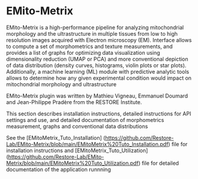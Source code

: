 # EMito-Metrix

EMito-Metrix is a high-performance pipeline for analyzing mitochondrial morphology and the ultrastructure in multiple tissues from low to high resolution images acquired with Electron microscopy (EM). Interface allows to compute a set of morphometrics and texture measurements, and provides a list of graphs for optimizing data visualization using dimensionality reduction (UMAP or PCA) and more conventional depiction of data distribution (density curves, histograms, violin plots or star plots). Additionally, a machine learning (ML) module with predictive analytic tools allows to determine how any given experimental condition would impact on mitochondrial morphology and ultrastructure

EMito-Metrix plugin was written by Mathieu Vigneau, Emmanuel Doumard and Jean-Philippe Pradère from the RESTORE Institute.

This section describes installation instructions, detailed instructions for API settings and use, and detailed documentation of morphometrics measurement, graphs and conventional data distributions

See the [EMitoMetrix_Tuto_Installation] (https://github.com/Restore-Lab/EMito-Metrix/blob/main/EMitoMetrix%20Tuto_Installation.pdf) file for installation instructions and [EMitoMetrix_Tuto_Utilization] (https://github.com/Restore-Lab/EMito-Metrix/blob/main/EMitoMetrix%20Tuto_Utilization.pdf) file for detailed documentation of the application runnning
